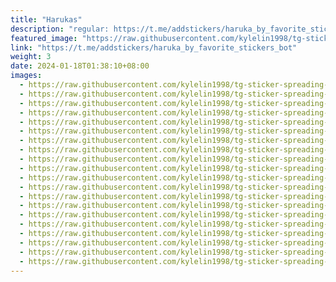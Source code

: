 ```yaml
---
title: "Harukas"
description: "regular: https://t.me/addstickers/haruka_by_favorite_stickers_bot"
featured_image: "https://raw.githubusercontent.com/kylelin1998/tg-sticker-spreading-worldwide-images/main/img/125ff0a4-1ef9-4f16-b1e1-66a39e57af2f.jpg"
link: "https://t.me/addstickers/haruka_by_favorite_stickers_bot"
weight: 3
date: 2024-01-18T01:38:10+08:00
images:
  - https://raw.githubusercontent.com/kylelin1998/tg-sticker-spreading-worldwide-images/main/img/125ff0a4-1ef9-4f16-b1e1-66a39e57af2f.jpg
  - https://raw.githubusercontent.com/kylelin1998/tg-sticker-spreading-worldwide-images/main/img/0152b2b6-76ba-4309-af42-b3d0a735d161.jpg
  - https://raw.githubusercontent.com/kylelin1998/tg-sticker-spreading-worldwide-images/main/img/fe3a45ff-2133-494f-bae4-38f23c4bc362.jpg
  - https://raw.githubusercontent.com/kylelin1998/tg-sticker-spreading-worldwide-images/main/img/9e076f9a-ea52-4e82-b3be-18469caf3a95.jpg
  - https://raw.githubusercontent.com/kylelin1998/tg-sticker-spreading-worldwide-images/main/img/3bb4cb5f-4a12-4089-9477-23d8faebc7e7.jpg
  - https://raw.githubusercontent.com/kylelin1998/tg-sticker-spreading-worldwide-images/main/img/d918ee7a-f0a4-4893-b383-48d30c314adb.jpg
  - https://raw.githubusercontent.com/kylelin1998/tg-sticker-spreading-worldwide-images/main/img/29d74a43-2008-4432-a558-32bbd0aba2a4.jpg
  - https://raw.githubusercontent.com/kylelin1998/tg-sticker-spreading-worldwide-images/main/img/83b33a30-0414-4909-bd7e-6c5dced92233.jpg
  - https://raw.githubusercontent.com/kylelin1998/tg-sticker-spreading-worldwide-images/main/img/b4f4bec0-4f38-4490-8c8f-12fa719bf9fb.jpg
  - https://raw.githubusercontent.com/kylelin1998/tg-sticker-spreading-worldwide-images/main/img/31fdd1cf-ec1f-4eba-afbb-74f8a9b7ef23.jpg
  - https://raw.githubusercontent.com/kylelin1998/tg-sticker-spreading-worldwide-images/main/img/36253166-84c1-4b25-8251-c61dff951cd7.jpg
  - https://raw.githubusercontent.com/kylelin1998/tg-sticker-spreading-worldwide-images/main/img/6d685d83-d974-4c01-a1ae-8ba6c9f0ac3c.jpg
  - https://raw.githubusercontent.com/kylelin1998/tg-sticker-spreading-worldwide-images/main/img/f0e36aa9-2bd0-4a04-a360-649731adad56.jpg
  - https://raw.githubusercontent.com/kylelin1998/tg-sticker-spreading-worldwide-images/main/img/e47b9af6-5c01-45ef-b433-227d2460ed99.jpg
  - https://raw.githubusercontent.com/kylelin1998/tg-sticker-spreading-worldwide-images/main/img/8c0de738-4336-42a5-96e0-bef552016370.jpg
  - https://raw.githubusercontent.com/kylelin1998/tg-sticker-spreading-worldwide-images/main/img/9b04c421-1834-43ca-90e7-01f02625bf08.jpg
  - https://raw.githubusercontent.com/kylelin1998/tg-sticker-spreading-worldwide-images/main/img/4870b545-64f8-4cce-98dd-b6171f92af9f.jpg
  - https://raw.githubusercontent.com/kylelin1998/tg-sticker-spreading-worldwide-images/main/img/85b7cda0-adc2-493f-9f3a-3bb2b0e3c229.jpg
  - https://raw.githubusercontent.com/kylelin1998/tg-sticker-spreading-worldwide-images/main/img/9e7acf6a-41d4-4207-8623-2329c5b9de71.jpg
  - https://raw.githubusercontent.com/kylelin1998/tg-sticker-spreading-worldwide-images/main/img/53e822c2-758b-4e14-aa79-83d439d50588.jpg
---
```

